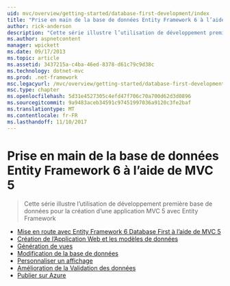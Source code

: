 ```yaml
---
uid: mvc/overview/getting-started/database-first-development/index
title: "Prise en main de la base de données Entity Framework 6 à l’aide de MVC 5 | Documents Microsoft"
author: rick-anderson
description: "Cette série illustre l’utilisation de développement première base de données pour la création d’une application MVC 5 avec Entity Framework"
ms.author: aspnetcontent
manager: wpickett
ms.date: 09/17/2013
ms.topic: article
ms.assetid: 3437215a-c4ba-46ed-8378-d61c79c9d38c
ms.technology: dotnet-mvc
ms.prod: .net-framework
msc.legacyurl: /mvc/overview/getting-started/database-first-development
msc.type: chapter
ms.openlocfilehash: 5d31e4527305c4efd47f706c70a700d62d3d0896
ms.sourcegitcommit: 9a9483aceb34591c97451997036a9120c3fe2baf
ms.translationtype: MT
ms.contentlocale: fr-FR
ms.lasthandoff: 11/10/2017
---
```

<a name="getting-started-with-entity-framework-6-database-first-using-mvc-5"></a>Prise en main de la base de données Entity Framework 6 à l’aide de MVC 5
====================
> Cette série illustre l’utilisation de développement première base de données pour la création d’une application MVC 5 avec Entity Framework


- [Mise en route avec Entity Framework 6 Database First à l’aide de MVC 5](setting-up-database.md)
- [Création de l’Application Web et les modèles de données](creating-the-web-application.md)
- [Génération de vues](generating-views.md)
- [Modification de la base de données](changing-the-database.md)
- [Personnaliser un affichage](customizing-a-view.md)
- [Amélioration de la Validation des données](enhancing-data-validation.md)
- [Publier sur Azure](publish-to-azure.md)
